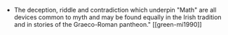 - The deception, riddle and contradiction which underpin "Math" are all devices common to myth and may be found equally in the Irish tradition and in stories of the Graeco-Roman pantheon." [[green-mi1990]]
	
